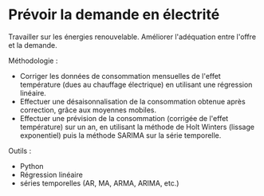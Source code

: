 # Prévoir la demande en électrité
Travailler sur les énergies renouvelable. Améliorer l'adéquation entre l'offre et la demande.  

Méthodologie : 
- Corriger les données de consommation mensuelles de l'effet température (dues au chauffage électrique) en utilisant une régression linéaire.
- Effectuer une désaisonnalisation de la consommation obtenue après correction, grâce aux moyennes mobiles.
- Effectuer une prévision de la consommation (corrigée de l'effet température) sur un an, en utilisant la méthode de Holt Winters (lissage exponentiel) puis la méthode SARIMA sur la série temporelle.  

Outils : 
- Python
- Régression linéaire
- séries temporelles (AR, MA, ARMA, ARIMA, etc.) 
